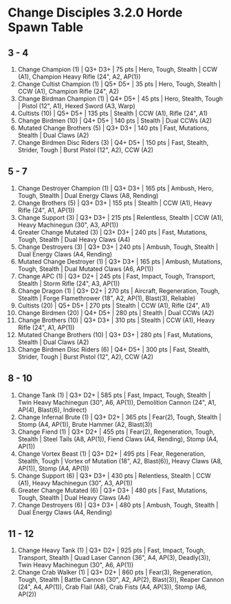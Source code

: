 # Change Disciples 3.2.0 Horde Spawn Table

## 3 - 4

1. Change Champion (1) | Q3+ D3+ | 75 pts | Hero, Tough, Stealth | CCW (A1), Champion Heavy Rifle (24", A2, AP(1))
1. Change Cultist Champion (1) | Q5+ D5+ | 35 pts | Hero, Tough, Stealth | CCW (A1), Champion Rifle (24", A2)
1. Change Birdman Champion (1) | Q4+ D5+ | 45 pts | Hero, Stealth, Tough | Pistol (12", A1), Hexed Sword (A3, Warp)
1. Cultists (10) | Q5+ D5+ | 135 pts | Stealth | CCW (A1), Rifle (24", A1)
1. Change Birdmen (10) | Q4+ D5+ | 140 pts | Stealth | Dual CCWs (A2)
1. Mutated Change Brothers (5) | Q3+ D3+ | 140 pts | Fast, Mutations, Stealth | Dual Claws (A2)
1. Change Birdmen Disc Riders (3) | Q4+ D5+ | 150 pts | Fast, Stealth, Strider, Tough | Burst Pistol (12", A2), CCW (A2)

## 5 - 7

1. Change Destroyer Champion (1) | Q3+ D3+ | 165 pts | Ambush, Hero, Tough, Stealth | Dual Energy Claws (A8, Rending)
1. Change Brothers (5) | Q3+ D3+ | 155 pts | Stealth | CCW (A1), Heavy Rifle (24", A1, AP(1))
1. Change Support (3) | Q3+ D3+ | 215 pts | Relentless, Stealth | CCW (A1), Heavy Machinegun (30", A3, AP(1))
1. Greater Change Mutated (3) | Q3+ D3+ | 240 pts | Fast, Mutations, Tough, Stealth | Dual Heavy Claws (A4)
1. Change Destroyers (3) | Q3+ D3+ | 240 pts | Ambush, Tough, Stealth | Dual Energy Claws (A4, Rending)
1. Mutated Change Destroyer (1) | Q3+ D3+ | 165 pts | Ambush, Mutations, Tough, Stealth | Dual Mutated Claws (A6, AP(1))
1. Change APC (1) | Q3+ D2+ | 245 pts | Fast, Impact, Tough, Transport, Stealth | Storm Rifle (24", A3, AP(1))
1. Change Dragon (1) | Q3+ D2+ | 270 pts | Aircraft, Regeneration, Tough, Stealth | Forge Flamethrower (18", A2, AP(1), Blast(3), Reliable)
1. Cultists (20) | Q5+ D5+ | 270 pts | Stealth | CCW (A1), Rifle (24", A1)
1. Change Birdmen (20) | Q4+ D5+ | 280 pts | Stealth | Dual CCWs (A2)
1. Change Brothers (10) | Q3+ D3+ | 310 pts | Stealth | CCW (A1), Heavy Rifle (24", A1, AP(1))
1. Mutated Change Brothers (10) | Q3+ D3+ | 280 pts | Fast, Mutations, Stealth | Dual Claws (A2)
1. Change Birdmen Disc Riders (6) | Q4+ D5+ | 300 pts | Fast, Stealth, Strider, Tough | Burst Pistol (12", A2), CCW (A2)

## 8 - 10

1. Change Tank (1) | Q3+ D2+ | 585 pts | Fast, Impact, Tough, Stealth | Twin Heavy Machinegun (30", A6, AP(1)), Demolition Cannon (24", A1, AP(4), Blast(6), Indirect)
1. Change Infernal Brute (1) | Q3+ D2+ | 365 pts | Fear(2), Tough, Stealth | Stomp (A4, AP(1)), Brute Hammer (A2, Blast(3))
1. Change Fiend (1) | Q3+ D2+ | 455 pts | Fear(2), Regeneration, Tough, Stealth | Steel Tails (A8, AP(1)), Fiend Claws (A4, Rending), Stomp (A4, AP(1))
1. Change Vortex Beast (1) | Q3+ D2+ | 495 pts | Fear, Regeneration, Stealth, Tough | Vortex of Mutation (18", A2, Blast(6)), Heavy Claws (A8, AP(1)), Stomp (A4, AP(1))
1. Change Support (6) | Q3+ D3+ | 430 pts | Relentless, Stealth | CCW (A1), Heavy Machinegun (30", A3, AP(1))
1. Greater Change Mutated (6) | Q3+ D3+ | 480 pts | Fast, Mutations, Tough, Stealth | Dual Heavy Claws (A4)
1. Change Destroyers (6) | Q3+ D3+ | 480 pts | Ambush, Tough, Stealth | Dual Energy Claws (A4, Rending)

## 11 - 12

1. Change Heavy Tank (1) | Q3+ D2+ | 925 pts | Fast, Impact, Tough, Transport, Stealth | Quad Laser Cannon (36", A4, AP(3), Deadly(3)), Twin Heavy Machinegun (30", A6, AP(1))
1. Change Crab Walker (1) | Q3+ D2+ | 860 pts | Fear(3), Regeneration, Tough, Stealth | Battle Cannon (30", A2, AP(2), Blast(3)), Reaper Cannon (24", A4, AP(1)), Crab Flail (A8), Crab Fists (A4, AP(3)), Stomp (A6, AP(2))